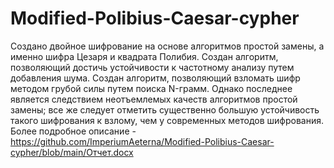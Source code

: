 # Modified-Polibius-Caesar-cypher
Cоздано двойное шифрование на основе алгоритмов простой замены, а именно шифра Цезаря и квадрата Полибия. Создан алгоритм, позволяющий достичь устойчивости к частотному анализу путем добавления шума. Создан алгоритм, позволяющий взломать шифр методом грубой силы путем поиска N-грамм. Однако последнее является следствием неотъемлемых качеств алгоритмов простой замены; все же следует отметить существенно большую устойчивость такого шифрования к взлому, чем у современных методов шифрования. Более подробное описание - https://github.com/ImperiumAeterna/Modified-Polibius-Caesar-cypher/blob/main/Отчет.docx
